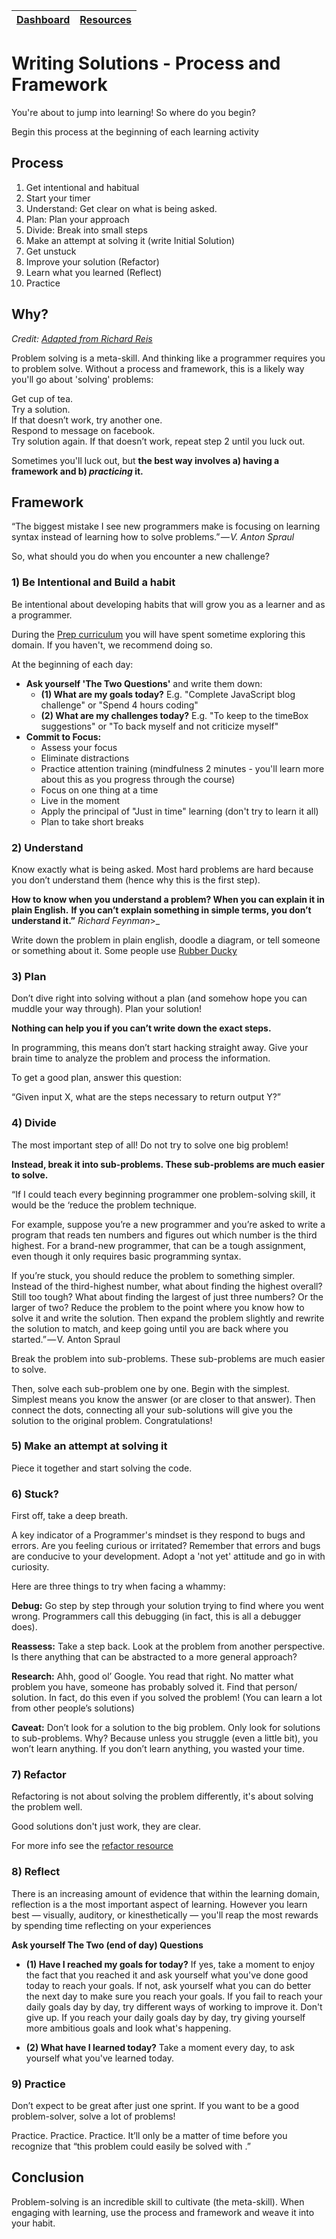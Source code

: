 [Dashboard](../README.md) | [Resources ](README.md) |
------------|----------|

# Writing Solutions - Process and Framework
You're about to jump into learning! So where do you begin?

Begin this process at the beginning of each learning activity
 

## Process 
1. Get intentional and habitual
2. Start your timer
3. Understand: Get clear on what is being asked.
4. Plan: Plan your approach
5. Divide: Break into small steps 
6. Make an attempt at solving it (write Initial Solution) 
7. Get unstuck 
8. Improve your solution (Refactor) 
9. Learn what you learned (Reflect)
10. Practice 


## Why?
_Credit: [Adapted from Richard Reis](https://medium.freecodecamp.org/how-to-think-like-a-programmer-lessons-in-problem-solving-d1d8bf1de7d2)_

Problem solving is a meta-skill. And thinking like a programmer requires you to problem solve. 
Without a process and framework, this is a likely way you'll go about 'solving' problems:

Get cup of tea.  
Try a solution.  
If that doesn’t work, try another one.  
Respond to message on facebook.  
Try solution again. If that doesn’t work, repeat step 2 until you luck out.     

Sometimes you'll luck out, but __the best way involves a) having a framework and b) _practicing_ it.__

## Framework
“The biggest mistake I see new programmers make is focusing on learning syntax instead of learning how to solve problems.” _— V. Anton Spraul_

So, what should you do when you encounter a new challenge?


### 1) Be Intentional and Build a habit 
Be intentional about developing habits that will grow you as a learner and as a programmer. 

During the [Prep curriculum](https://github.com/dev-academy-programme/student-prep/blob/master/prep-curriculum/README.md) you will have spent sometime exploring this domain.
If you haven't, we recommend doing so. 


At the beginning of each day: 
- __Ask yourself 'The Two Questions'__ and write them down:
    - __(1) What are my goals today?__ E.g. "Complete JavaScript blog challenge" or "Spend 4 hours coding"
    - __(2) What are my challenges today?__ E.g. "To keep to the timeBox suggestions" or "To back myself and not criticize myself" 
- __Commit to Focus:__
    - Assess your focus 
    - Eliminate distractions 
    - Practice attention training (mindfulness 2 minutes - you'll learn more about this as you progress through the course)
    - Focus on one thing at a time
    - Live in the moment 
    - Apply the principal of "Just in time" learning (don't try to learn it all)
    - Plan to take short breaks
    

### 2) Understand   
Know exactly what is being asked. Most hard problems are hard because you don’t understand them (hence why this is the first step).

__How to know when you understand a problem? When you can explain it in plain English.__
__If you can’t explain something in simple terms, you don’t understand it.”__ _Richard Feynman_>_

Write down the problem in plain english, doodle a diagram, or tell someone or something about it. Some people use [Rubber Ducky](https://www.youtube.com/watch?v=huOPVqztPdc)   


### 3) Plan
Don’t dive right into solving without a plan (and somehow hope you can muddle your way through). Plan your solution!

__Nothing can help you if you can’t write down the exact steps.__

In programming, this means don’t start hacking straight away. Give your brain time to analyze the problem and process the information.

To get a good plan, answer this question:

“Given input X, what are the steps necessary to return output Y?”


### 4) Divide
The most important step of all! Do not try to solve one big problem!

__Instead, break it into sub-problems. These sub-problems are much easier to solve.__

“If I could teach every beginning programmer one problem-solving skill, it would be the ‘reduce the problem technique.

For example, suppose you’re a new programmer and you’re asked to write a program that reads ten numbers and figures out which number is the third highest. For a brand-new programmer, that can be a tough assignment, even though it only requires basic programming syntax.

If you’re stuck, you should reduce the problem to something simpler. Instead of the third-highest number, what about finding the highest overall? Still too tough? What about finding the largest of just three numbers? Or the larger of two?
Reduce the problem to the point where you know how to solve it and write the solution. Then expand the problem slightly and rewrite the solution to match, and keep going until you are back where you started.” — V. Anton Spraul

Break the problem into sub-problems. These sub-problems are much easier to solve.

Then, solve each sub-problem one by one. Begin with the simplest. Simplest means you know the answer (or are closer to that answer). Then connect the dots, connecting all your sub-solutions will give you the solution to the original problem. Congratulations!

### 5) Make an attempt at solving it 
Piece it together and start solving the code.

### 6) Stuck?
First off, take a deep breath.

A key indicator of a Programmer's mindset is they respond to bugs and errors. Are you feeling curious or irritated? Remember that errors and bugs are conducive to your development. Adopt a 'not yet' attitude and go in with curiosity. 

Here are three things to try when facing a whammy:

__Debug:__ Go step by step through your solution trying to find where you went wrong. Programmers call this debugging (in fact, this is all a debugger does).

__Reassess:__ Take a step back. Look at the problem from another perspective. Is there anything that can be abstracted to a more general approach?  

__Research:__ Ahh, good ol’ Google. You read that right. No matter what problem you have, someone has probably solved it. Find that person/ solution. In fact, do this even if you solved the problem! (You can learn a lot from other people’s solutions)

__Caveat:__ Don’t look for a solution to the big problem. Only look for solutions to sub-problems. Why? Because unless you struggle (even a little bit), you won’t learn anything. If you don’t learn anything, you wasted your time.

### 7) Refactor 
Refactoring is not about solving the problem differently, it's about solving the problem well. 

Good solutions don't just work, they are clear.

For more info see the [refactor resource](refactor.md)

### 8) Reflect 
There is an increasing amount of evidence that within the learning domain, reflection is a the most important aspect of learning. However you learn best — visually, auditory, or kinesthetically — you'll reap the most rewards by spending time reflecting on your experiences

__Ask yourself The Two (end of day) Questions__ 
- __(1) Have I reached my goals for today?__
If yes, take a moment to enjoy the fact that you reached it and ask yourself what you've done good today to reach your goals. If not, ask yourself what you can do better the next day to make sure you reach your goals. If you fail to reach your daily goals day by day, try different ways of working to improve it. Don't give up. If you reach your daily goals day by day, try giving yourself more ambitious goals and look what's happening.

- __(2) What have I learned today?__ Take a moment every day, to ask yourself what you've learned today. 


### 9) Practice  
Don’t expect to be great after just one sprint. If you want to be a good problem-solver, solve a lot of problems!

Practice. Practice. Practice. It’ll only be a matter of time before you recognize that “this problem could easily be solved with <insert concept here>.”

## Conclusion 
Problem-solving is an incredible skill to cultivate (the meta-skill). When engaging with learning, use the process and framework and weave it into your habit.  

